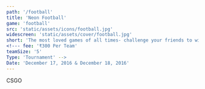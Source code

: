 ```yaml
---
path: '/football'
title: 'Neon Football'
game: 'football'
src: 'static/assets/icons/football.jpg'
widescreen: 'static/assets/cover/football.jpg'
short: 'The most loved games of all times- challenge your friends to win the tournament and challenge your rivals to earn the title!'
<!--- fee: '₹300 Per Team'
teamSize: '5'
Type: 'Tournament' -->
Date: 'December 17, 2016 & December 18, 2016' 
---
```


CSGO